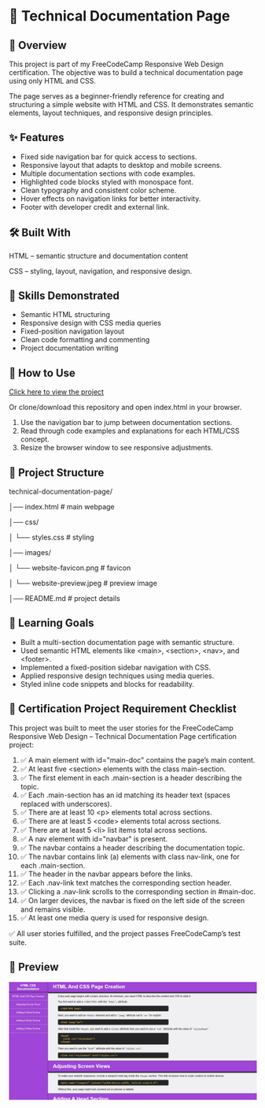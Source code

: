 # 📘 Technical Documentation Page

## 📖 Overview
This project is part of my FreeCodeCamp Responsive Web Design certification.
The objective was to build a technical documentation page using only HTML and CSS.

The page serves as a beginner-friendly reference for creating and structuring a simple website with HTML and CSS. It demonstrates semantic elements, layout techniques, and responsive design principles.

## ✨ Features
- Fixed side navigation bar for quick access to sections.
- Responsive layout that adapts to desktop and mobile screens.
- Multiple documentation sections with code examples.
- Highlighted code blocks styled with monospace font.
- Clean typography and consistent color scheme.
- Hover effects on navigation links for better interactivity.
- Footer with developer credit and external link.

## 🛠️ Built With
HTML – semantic structure and documentation content

CSS – styling, layout, navigation, and responsive design.

## 🧰 Skills Demonstrated
- Semantic HTML structuring
- Responsive design with CSS media queries
- Fixed-position navigation layout
- Clean code formatting and commenting
- Project documentation writing

## 🚀 How to Use
<a href="https://midnight-developer-ts.github.io/technical-documentation-page/">Click here to view the project</a>

Or clone/download this repository and open index.html in your browser.

1. Use the navigation bar to jump between documentation sections.
2. Read through code examples and explanations for each HTML/CSS concept.
3. Resize the browser window to see responsive adjustments.

## 📂 Project Structure
technical-documentation-page/

│── index.html # main webpage

│── css/

│ └── styles.css # styling

│── images/

│ └── website-favicon.png # favicon

│ └── website-preview.jpeg # preview image

│── README.md # project details

## 📌 Learning Goals
- Built a multi-section documentation page with semantic structure.
- Used semantic HTML elements like &lt;main&gt;, &lt;section&gt;, &lt;nav&gt;, and &lt;footer&gt;.
- Implemented a fixed-position sidebar navigation with CSS.
- Applied responsive design techniques using media queries.
- Styled inline code snippets and blocks for readability.

## 🎯 Certification Project Requirement Checklist

This project was built to meet the user stories for the FreeCodeCamp Responsive Web Design – Technical Documentation Page certification project:

1. ✅ A main element with id="main-doc" contains the page’s main content.
2. ✅ At least five &lt;section&gt; elements with the class main-section.
3. ✅ The first element in each .main-section is a header describing the topic.
4. ✅ Each .main-section has an id matching its header text (spaces replaced with underscores).
5. ✅ There are at least 10 &lt;p&gt; elements total across sections.
6. ✅ There are at least 5 &lt;code&gt; elements total across sections.
7. ✅ There are at least 5 &lt;li&gt; list items total across sections.
8. ✅ A nav element with id="navbar" is present.
9. ✅ The navbar contains a header describing the documentation topic.
10. ✅ The navbar contains link (a) elements with class nav-link, one for each .main-section.
11. ✅ The header in the navbar appears before the links.
12. ✅ Each .nav-link text matches the corresponding section header.
13. ✅ Clicking a .nav-link scrolls to the corresponding section in #main-doc.
14. ✅ On larger devices, the navbar is fixed on the left side of the screen and remains visible.
15. ✅ At least one media query is used for responsive design.

✅ All user stories fulfilled, and the project passes FreeCodeCamp’s test suite.

## 📸 Preview
![Technical Documentation Page Screenshot](./images/website-preview.jpeg)